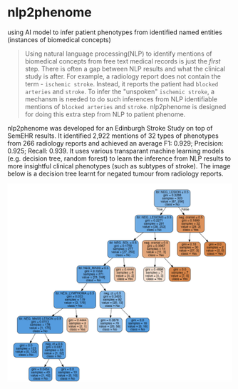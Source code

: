 # nlp2phenome
using AI model to infer patient phenotypes from identified named entities (instances of biomedical concepts)
>Using natural language processing(NLP) to identify mentions of biomedical concepts from free text medical records is just the *first* step. There is often a gap between NLP results and what the clinical study is after. For example, a radiology report does not contain the term - `ischemic stroke`. Instead, it reports the patient had `blocked arteries` and `stroke`. To infer the "unspoken" `ischemic stroke`, a mechansm is needed to do such inferences from NLP identifiable mentions of `blocked arteries` and `stroke`. nlp2phenome is designed for doing this extra step from NLP to patient phenome.

nlp2phenome was developed for an Edinburgh Stroke Study on top of SemEHR results. It identified 2,922 mentions of 32 types of phenotypes from 266 radiology reports and achieved an average F1: 0.929; Precision: 0.925; Recall: 0.939. It uses various transparant machine learning models (e.g. decision tree, random forest) to learn the inference from NLP results to more insightful clinical phenotypes (such as subtypes of stroke). The image below is a decision tree learnt for negated tumour from radiology reports.

![alt text](https://raw.githubusercontent.com/CogStack/nlp2phenome/master/neg-tumour-dt-learnt.png "decision tree learnt for negated tumour")
